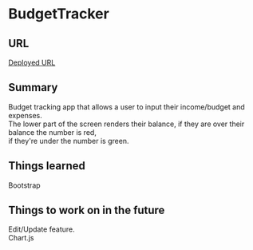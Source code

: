 # BudgetTracker

## URL
[Deployed URL](https://moneymoneymoneymoney.netlify.com/)

## Summary
Budget tracking app that allows a user to input their income/budget and expenses.  
The lower part of the screen renders their balance, if they are over their balance the number is red,  
if they're under the number is green. 


## Things learned
Bootstrap

## Things to work on in the future
Edit/Update feature.  
Chart.js

